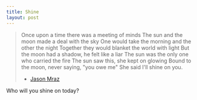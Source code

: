 ```yaml
---
title: Shine
layout: post
---
```


> Once upon a time there was a meeting of minds
> The sun and the moon made a deal with the sky
> One would take the morning and the other the night
> Together they would blanket the world with light
> But the moon had a shadow, he felt like a liar
> The sun was the only one who carried the fire
> The sun saw this, she kept on glowing
> Bound to the moon, never saying, "you owe me"
> She said I'll shine on you.
> - [Jason Mraz](https://www.lyrics.com/lyric/30895028/Jason+Mraz/Shine)

Who will you shine on today?

